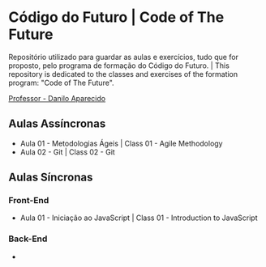 # Código do Futuro | Code of The Future

Repositório utilizado para guardar as aulas e exercícios, tudo que for proposto, pelo programa de formação do Código do Futuro. | This repository is dedicated to the classes and exercises of the formation program: "Code of The Future".

[Professor - Danilo Aparecido](https://www.linkedin.com/search/results/all/?heroEntityKey=urn%3Ali%3Afsd_profile%3AACoAAAce0SUBo-evw_-UTiCDvRgyEhMratZT51A&keywords=danilo%20aparecido%20dos%20santos&origin=RICH_QUERY_SUGGESTION&position=0&searchId=ce8d26d2-4dca-4800-a1d2-a0dd65fdf5d3&sid=nkG)

## Aulas Assíncronas

- Aula 01 - Metodologias Ágeis | Class 01 - Agile Methodology
- Aula 02 - Git | Class 02 - Git

## Aulas Síncronas 

### Front-End

- Aula 01 - Iniciação ao JavaScript | Class 01 - Introduction to JavaScript

### Back-End

- 